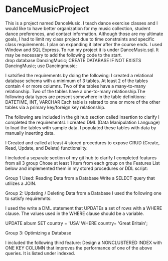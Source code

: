 # DanceMusicProject
This is a  project named DanceMusic.  I teach dance exercise classes and  I would like to have better organization for my music collection, student dance preferences,  and contact information.  Although those are my ultimate goals,  I had to limit my class project due to time constraints and specific class requirements.  I plan on expanding it later after the course ends.
I used Window and SQL Express.   To run my project  it is under DanceMusic.sql.   It may be necessary to add the following code to the start.  
drop database  DancingMusic;
CREATE DATABASE IF NOT EXISTS DancingMusic;
use Dancingmusic; 


I satsified the requirements by doing the following:
  I  created a relational database schema with a minimum of 3 tables. At least 2 of the tables  contain 4 or more columns. Two of the tables  have a many-to-many relationship.  Two of the tables  have a one-to-many relationship.The following data types are present somewhere in the table definitions: DATETIME, INT, VARCHAR
Each table is related to one or more of the other tables via a primary key/foreign key relationship.










The following are included in the git hub section called Insertion to clarify I completed the requirementsL
 I created DML (Data Manipulation Language) to load the tables with sample data.
I populated these tables with data by manually inserting data.






I Created and called at least 4 stored procedures to expose CRUD (Create, Read, Update, and Delete) functionality.



I included a separate section of my git hub to clarify I completed features from all 3 group
Chose at least 1 item from each group on the Features List below and implemented them in my stored procedures or DDL script:





Group 1 Used: Reading Data from a Database
Write a  SELECT query that utilizes a JOIN.











Group 2: Updating / Deleting Data from a Database  I used the following one to satisfy requiremnts:

  I used the write a DML statement that UPDATEs a set of rows with a WHERE clause. The values used in the WHERE clause should be a variable.

UPDATE album
SET country = 'USA'
WHERE country= 'Great Britain';











Group 3: Optimizing a Database

I included the following third feature:   Design a NONCLUSTERED INDEX with ONE KEY COLUMN that improves the performance of one of the above queries.  It is listed under indexed.









